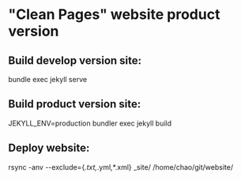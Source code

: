 # "Clean Pages" website  product version
## Build develop version site:
bundle exec jekyll serve

## Build product version site:
JEKYLL_ENV=production bundler exec jekyll build

## Deploy website:
rsync -anv --exclude={*.txt,*.yml,*.xml} _site/ /home/chao/git/website/

